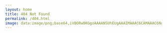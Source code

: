 ```yaml
---
layout: home
title: 404 Not Found
permalink: /404.html
image: data:image/png;base64,iVBORw0KGgoAAAANSUhEUgAAAIMAAAC6CAMAAAC6Ng4xAAAAA1BMVEUAAACnej3aAAAAL0lEQVR4nO3BgQAAAADDoPlTX+EAVQEAAAAAAAAAAAAAAAAAAAAAAAAAAAAAAK8BX+gAAZnSP9sAAAAASUVORK5CYII=
---
```

<script>
if (window.location.hostname != 'colewilson.xyz') {
document.querySelector('html').innerText = '404: Not Found';
}
</script>
